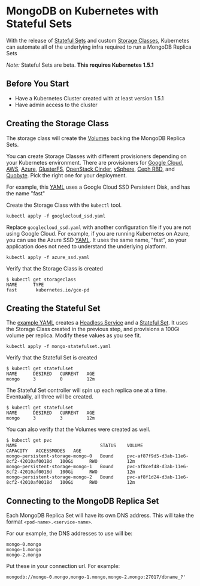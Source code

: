 # MongoDB on Kubernetes with Stateful Sets

With the release of [Stateful Sets](http://kubernetes.io/docs/concepts/abstractions/controllers/statefulsets/) and custom [Storage Classes](http://kubernetes.io/docs/user-guide/persistent-volumes/#storageclasses), Kubernetes can automate all of the underlying infra required to run a MongoDB Replica Sets

*Note:* Stateful Sets are beta. **This requires Kubernetes 1.5.1**

## Before You Start

- Have a Kubernetes Cluster created with at least version 1.5.1
- Have admin access to the cluster

## Creating the Storage Class

The storage class will create the [Volumes](http://kubernetes.io/docs/user-guide/persistent-volumes) backing the MongoDB Replica Sets.

You can create Storage Classes with different provisioners depending on your Kubernetes environment. There are provisioners for [Google Cloud](http://kubernetes.io/docs/user-guide/persistent-volumes/#gce), [AWS](http://kubernetes.io/docs/user-guide/persistent-volumes/#aws), [Azure](http://kubernetes.io/docs/user-guide/persistent-volumes/#azure-disk), [GlusterFS](http://kubernetes.io/docs/user-guide/persistent-volumes/#glusterfs), [OpenStack Cinder](http://kubernetes.io/docs/user-guide/persistent-volumes/#openstack-cinder), [vSphere](http://kubernetes.io/docs/user-guide/persistent-volumes/#vsphere), [Ceph RBD](http://kubernetes.io/docs/user-guide/persistent-volumes/#ceph-rbd), and [Quobyte](http://kubernetes.io/docs/user-guide/persistent-volumes/#quobyte). Pick the right one for your deployment.

For example, this [YAML](googlecloud_ssd.yaml) uses a Google Cloud SSD Persistent Disk, and has the name "fast"

Create the Storage Class with the `kubectl` tool.

```
kubectl apply -f googlecloud_ssd.yaml
```

Replace `googlecloud_ssd.yaml` with another configuration file if you are not using Google Cloud. For example, if you are running Kubernetes on Azure, you can use the Azure SSD [YAML](azure_ssd.yaml). It uses the same name, "fast", so your application does not need to understand the underlying platform.

```
kubectl apply -f azure_ssd.yaml
```


Verify that the Storage Class is created

```
$ kubectl get storageclass   
NAME      TYPE
fast       kubernetes.io/gce-pd
```

## Creating the Stateful Set

The [example YAML](mongo-statefulset.yaml) creates a [Headless Service](http://kubernetes.io/docs/user-guide/services/#headless-services) and a [Stateful Set](http://kubernetes.io/docs/concepts/abstractions/controllers/statefulsets/). It uses the Storage Class created in the previous step, and provisions a 100Gi volume per replica. Modify these values as you see fit.

```
kubectl apply -f mongo-statefulset.yaml
```

Verify that the Stateful Set is created
```
$ kubectl get statefulset
NAME      DESIRED   CURRENT   AGE
mongo     3         0         12m
```
The Stateful Set controller will spin up each replica one at a time. Eventually, all three will be created.

```
$ kubectl get statefulset
NAME      DESIRED   CURRENT   AGE
mongo     3         3         12m
```

You can also verify that the Volumes were created as well.

```
$ kubectl get pvc         
NAME                               STATUS    VOLUME                                     CAPACITY   ACCESSMODES   AGE
mongo-persistent-storage-mongo-0   Bound     pvc-af87f9d5-d3ab-11e6-8cf2-42010af0018d   100Gi      RWO           12m
mongo-persistent-storage-mongo-1   Bound     pvc-af8cef48-d3ab-11e6-8cf2-42010af0018d   100Gi      RWO           12m
mongo-persistent-storage-mongo-2   Bound     pvc-af8f1d24-d3ab-11e6-8cf2-42010af0018d   100Gi      RWO           12m
```

## Connecting to the MongoDB Replica Set

Each MongoDB Replica Set will have its own DNS address. This will take the format `<pod-name>.<service-name>`.

For our example, the DNS addresses to use will be:

```
mongo-0.mongo
mongo-1.mongo
mongo-2.mongo
```

Put these in your connection url. For example:

```
mongodb://mongo-0.mongo,mongo-1.mongo,mongo-2.mongo:27017/dbname_?'
```
